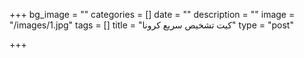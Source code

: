 +++
bg_image = ""
categories = []
date = ""
description = ""
image = "/images/1.jpg"
tags = []
title = "کیت تشخیص سریع کرونا"
type = "post"

+++
